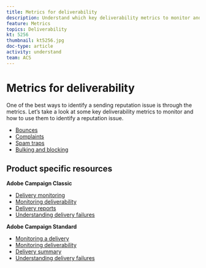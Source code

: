 ```yaml
---
title: Metrics for deliverability
description: Understand which key deliverability metrics to monitor and how to use them to identify a reputation issue.
feature: Metrics
topics: Deliverability
kt: 5256
thumbnail: kt5256.jpg
doc-type: article
activity: understand
team: ACS
---
```


# Metrics for deliverability

One of the best ways to identify a sending reputation issue is through the metrics. Let’s take a look at some key deliverability metrics to monitor and how to use them to identify a reputation issue.

* [Bounces](/help/metrics/bounces.md)
* [Complaints](/help/metrics/complaints.md)
* [Spam traps](/help/metrics/spam-traps.md)
* [Bulking and blocking](/help/metrics/bulking-and-blocking.md)

## Product specific resources

**Adobe Campaign Classic**

* [Delivery monitoring](https://experienceleague.adobe.com/docs/campaign-classic/using/sending-messages/monitoring-deliveries/about-delivery-monitoring.html)
* [Monitoring deliverability](https://experienceleague.adobe.com/docs/campaign-classic/using/sending-messages/deliverability-management/monitoring-deliverability.html)
* [Delivery reports](https://experienceleague.adobe.com/docs/campaign-classic/using/reporting/reports-on-deliveries/delivery-reports.html)  
* [Understanding delivery failures](https://experienceleague.adobe.com/docs/campaign-classic/using/sending-messages/monitoring-deliveries/understanding-delivery-failures.html)

**Adobe Campaign Standard**

* [Monitoring a delivery](https://experienceleague.adobe.com/docs/campaign-standard/using/testing-and-sending/monitoring-messages/monitoring-a-delivery.html)
* [Monitoring deliverability](https://experienceleague.adobe.com/docs/campaign-standard/using/testing-and-sending/managing-deliverability/monitor-deliverability.html?lang=en#testing-and-sending)
* [Delivery summary](https://docs-author-stg.corp.adobe.com/content/help/en/campaign-standard/using/reporting/list-of-reports/delivery-summary.html)
* [Understanding delivery failures](https://experienceleague.adobe.com/docs/campaign-standard/using/testing-and-sending/monitoring-messages/understanding-delivery-failures.html)
